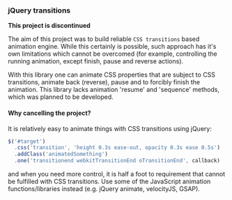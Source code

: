 ### jQuery transitions
**This project is discontinued**

The aim of this project was to build reliable `CSS transitions` based animation engine. While this certainly is possible, such approach has it's own limitations which cannot be overcomed (for example, controlling the running animation, except finish, pause and reverse actions).

With this library one can animate CSS properties that are subject to CSS transitions, animate back (reverse), pause and to forcibly finish the animation.
This library lacks animation 'resume' and 'sequence' methods, which was planned to be developed.

#### Why cancelling the project?
It is relatively easy to animate things with CSS transitions using jQuery: 

```javascript
$('#target')
  .css('transition', 'height 0.3s ease-out, opacity 0.3s ease 0.5s')
  .addClass('animatedSomething')
  .one('transitionend webkitTransitionEnd oTransitionEnd', callback)
```

and when you need more control, it is half a foot to requirement that cannot be fulfilled with CSS transitions. Use some of the JavaScript animation functions/libraries instead (e.g. jQuery animate, velocityJS, GSAP).
